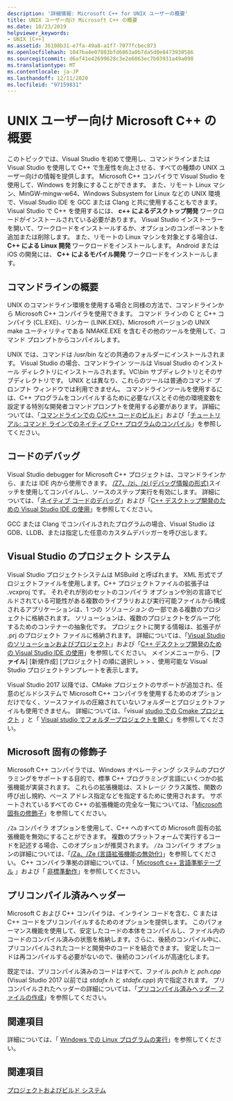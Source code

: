 ```yaml
---
description: '詳細情報: Microsoft C++ for UNIX ユーザーの概要'
title: UNIX ユーザー向け Microsoft C++ の概要
ms.date: 10/23/2019
helpviewer_keywords:
- UNIX [C++]
ms.assetid: 36108b31-e7fa-49a8-a1f7-7077fcbec873
ms.openlocfilehash: 1047ba4e07803bfd6863a0b7da5d0e8473938586
ms.sourcegitcommit: d6af41e42699628c3e2e6063ec7b03931a49a098
ms.translationtype: MT
ms.contentlocale: ja-JP
ms.lasthandoff: 12/11/2020
ms.locfileid: "97159831"
---
```

# <a name="introduction-to-microsoft-c-for-unix-users"></a>UNIX ユーザー向け Microsoft C++ の概要

このトピックでは、Visual Studio を初めて使用し、コマンドラインまたは Visual Studio を使用して C++ で生産性を向上させる、すべての種類の UNIX ユーザー向けの情報を提供します。 Microsoft C++ コンパイラで Visual Studio を使用して、Windows を対象にすることができます。 また、リモート Linux マシン、MinGW-mingw-w64、Windows Subsystem for Linux などの UNIX 環境で、Visual Studio IDE を GCC または Clang と共に使用することもできます。 Visual Studio で C++ を使用するには、 **c++ によるデスクトップ開発** ワークロードがインストールされている必要があります。 Visual Studio インストーラーを開いて、ワークロードをインストールするか、オプションのコンポーネントを追加または削除します。 また、リモートの Linux マシンを対象とする場合は、 **C++ による Linux 開発** ワークロードをインストールします。 Android または iOS の開発には、 **C++ によるモバイル開発** ワークロードをインストールします。

## <a name="getting-started-on-the-command-line"></a>コマンドラインの概要

UNIX のコマンドライン環境を使用する場合と同様の方法で、コマンドラインから Microsoft C++ コンパイラを使用できます。 コマンド ラインの C と C++ コンパイラ (CL.EXE)、リンカー (LINK.EXE)、Microsoft バージョンの UNIX make ユーティリティである NMAKE.EXE を含むその他のツールを使用して、コマンド プロンプトからコンパイルします。

UNIX では、コマンドは /usr/bin などの共通のフォルダーにインストールされます。 Visual Studio の場合、コマンドライン ツールは Visual Studio のインストール ディレクトリにインストールされます。VC\bin サブディレクトリとそのサブディレクトリです。 UNIX とは異なり、これらのツールは普通のコマンド プロンプト ウィンドウでは利用できません。 コマンドラインツールを使用するには、C++ プログラムをコンパイルするために必要なパスとその他の環境変数を設定する特別な開発者コマンドプロンプトを使用する必要があります。 詳細については、「[コマンドラインでの C/C++ コードのビルド](../build/building-on-the-command-line.md)」および「[チュートリアル: コマンド ラインでのネイティブ C++ プログラムのコンパイル](../build/walkthrough-compiling-a-native-cpp-program-on-the-command-line.md)」を参照してください。

## <a name="debugging-your-code"></a>コードのデバッグ

Visual Studio debugger for Microsoft C++ プロジェクトは、コマンドラインから、または IDE 内から使用できます。 [/Z7、/zi、/zi (デバッグ情報の形式)](../build/reference/z7-zi-zi-debug-information-format.md)スイッチを使用してコンパイルし、ソースのステップ実行を有効にします。 詳細については、「[ネイティブ コードのデバッグ](/visualstudio/debugger/debugging-native-code)」および「[C++ デスクトップ開発のための Visual Studio IDE の使用](../ide/using-the-visual-studio-ide-for-cpp-desktop-development.md)」を参照してください。

GCC または Clang でコンパイルされたプログラムの場合、Visual Studio は GDB、LLDB、または指定した任意のカスタムデバッガーを呼び出します。

## <a name="visual-studio-project-system"></a>Visual Studio のプロジェクト システム

Visual Studio プロジェクトシステムは MSBuild と呼ばれます。 XML 形式でプロジェクトファイルを使用します。C++ プロジェクトファイルの拡張子は .vcxproj です。 それぞれが別のセットのコンパイラ オプションや別の言語でビルドされている可能性がある複数のライブラリおよび実行可能ファイルから構成されるアプリケーションは、1 つの *ソリューション* の一部である複数のプロジェクトに格納されます。 ソリューションは、複数のプロジェクトをグループ化するためのコンテナーの抽象化です。 プロジェクトに関する情報は、拡張子が .prj のプロジェクト ファイルに格納されます。 詳細については、「[Visual Studio のソリューションおよびプロジェクト](/visualstudio/ide/solutions-and-projects-in-visual-studio)」および「[C++ デスクトップ開発のための Visual Studio IDE の使用](../ide/using-the-visual-studio-ide-for-cpp-desktop-development.md)」を参照してください。 メインメニューから、[**ファイル**] [新規作成] [プロジェクト] の順に選択し  >    >   、使用可能な Visual Studio プロジェクトテンプレートを表示します。

Visual Studio 2017 以降では、CMake プロジェクトのサポートが追加され、任意のビルドシステムで Microsoft C++ コンパイラを使用するためのオプションだけでなく、ソースファイルの圧縮されていないフォルダーとプロジェクトファイルも使用できません。 詳細については、「visual [studio での Cmake プロジェクト](../build/cmake-projects-in-visual-studio.md) 」と「 [Visual studio でフォルダープロジェクトを開く](../build/open-folder-projects-cpp.md)」を参照してください。

## <a name="microsoft-specific-modifiers"></a>Microsoft 固有の修飾子

Microsoft C++ コンパイラでは、Windows オペレーティング システムのプログラミングをサポートする目的で、標準 C++ プログラミング言語にいくつかの拡張機能が実装されます。 これらの拡張機能は、ストレージ クラス属性、関数の呼び出し規約、ベース アドレス指定などを指定するために使用されます。 サポートされているすべての C++ の拡張機能の完全な一覧については、「[Microsoft 固有の修飾子](../cpp/microsoft-specific-modifiers.md)」を参照してください。

`/Za` コンパイラ オプションを使用して、C++ へのすべての Microsoft 固有の拡張機能を無効にすることができます。 複数のプラットフォームで実行するコードを記述する場合、このオプションが推奨されます。 `/Za` コンパイラ オプションの詳細については、「[/Za、/Ze (言語拡張機能の無効化)](../build/reference/za-ze-disable-language-extensions.md)」を参照してください。 C++ コンパイラ準拠の詳細については、「 [Microsoft c++ 言語準拠テーブル](../overview/visual-cpp-language-conformance.md) 」および「 [非標準動作](../cpp/nonstandard-behavior.md)」を参照してください。

## <a name="precompiled-headers"></a>プリコンパイル済みヘッダー

Microsoft C および C++ コンパイラは、インライン コードを含む、C または C++ コードをプリコンパイルするためのオプションを提供します。 このパフォーマンス機能を使用して、安定したコードの本体をコンパイルし、ファイル内のコードのコンパイル済みの状態を格納します。さらに、後続のコンパイル中に、プリコンパイルされたコードと開発中のコードを結合できます。 安定したコードは再コンパイルする必要がないので、後続のコンパイルが高速化します。

既定では、プリコンパイル済みのコードはすべて、ファイル *pch.h* と *pch.cpp* (Visual Studio 2017 以前では *stdafx.h* と *stdafx.cpp*) 内で指定されます。 プリコンパイルされたヘッダーの詳細については、「[プリコンパイル済みヘッダー ファイルの作成](../build/creating-precompiled-header-files.md)」を参照してください。

## <a name="related-sections"></a>関連項目

詳細については、「 [Windows での Linux プログラムの実行](../porting/porting-from-unix-to-win32.md)」を参照してください。

## <a name="see-also"></a>関連項目

[プロジェクトおよびビルド システム](../build/projects-and-build-systems-cpp.md)
